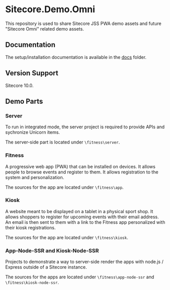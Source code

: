# Sitecore.Demo.Omni

This repository is used to share Sitecore JSS PWA demo assets and future "Sitecore Omni" related demo assets.

## Documentation

The setup/installation documentation is available in the [docs](docs/README.md) folder.

## Version Support

Sitecore 10.0.

## Demo Parts

### Server

To run in integrated mode, the server project is required to provide APIs and sychronize Unicorn items.

The server-side part is located under `\fitness\server`.

### Fitness

A progressive web app (PWA) that can be installed on devices. It allows people to browse events and register to them. It allows registration to the system and personalization.

The sources for the app are located under `\fitness\app`.

### Kiosk

A website meant to be displayed on a tablet in a physical sport shop. It allows shoppers to register for upcoming events with their email address. An email is then sent to them with a link to the Fitness app personalized with their kiosk registrations.

The sources for the app are located under `\fitness\kiosk`.

### App-Node-SSR and Kiosk-Node-SSR

Projects to demonstrate a way to server-side render the apps with node.js / Express outside of a Sitecore instance.

The sources for the apps are located under `\fitness\app-node-ssr` and `\fitness\kiosk-node-ssr`.
